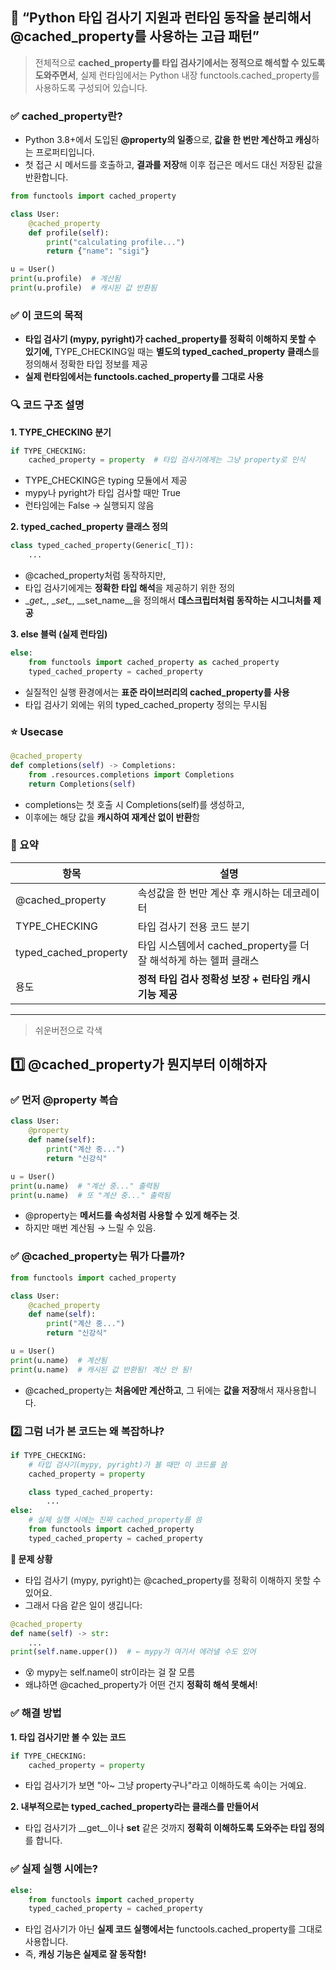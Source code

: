 ## 🔖 “Python 타입 검사기 지원과 런타임 동작을 분리해서 @cached_property를 사용하는 고급 패턴”

> 전체적으로 **cached_property를 타입 검사기에서는 정적으로 해석할 수 있도록 도와주면서**, 실제 런타임에서는 Python 내장 functools.cached_property를 사용하도록 구성되어 있습니다.



### ✅ cached_property란?

- Python 3.8+에서 도입된 **@property의 일종**으로, **값을 한 번만 계산하고 캐싱**하는 프로퍼티입니다.
- 첫 접근 시 메서드를 호출하고, **결과를 저장**해 이후 접근은 메서드 대신 저장된 값을 반환합니다.

```python
from functools import cached_property

class User:
    @cached_property
    def profile(self):
        print("calculating profile...")
        return {"name": "sigi"}

u = User()
print(u.profile)  # 계산됨
print(u.profile)  # 캐시된 값 반환됨
```



### ✅ 이 코드의 목적

- **타입 검사기 (mypy, pyright)가 cached_property를 정확히 이해하지 못할 수 있기에,** TYPE_CHECKING일 때는 **별도의 typed_cached_property 클래스**를 정의해서 정확한 타입 정보를 제공
- **실제 런타임에서는 functools.cached_property를 그대로 사용**



### 🔍 코드 구조 설명

**1. TYPE_CHECKING 분기**

```python
if TYPE_CHECKING:
    cached_property = property  # 타입 검사기에게는 그냥 property로 인식
```

- TYPE_CHECKING은 typing 모듈에서 제공
- mypy나 pyright가 타입 검사할 때만 True
- 런타임에는 False → 실행되지 않음

**2. typed_cached_property 클래스 정의**

```python
class typed_cached_property(Generic[_T]):
    ...
```

- @cached_property처럼 동작하지만,
- 타입 검사기에게는 **정확한 타입 해석**을 제공하기 위한 정의
- \__get\__, \__set\__, \__set_name\__을 정의해서 **데스크립터처럼 동작하는 시그니처를 제공**

**3. else 블럭 (실제 런타임)**

```python
else:
    from functools import cached_property as cached_property
    typed_cached_property = cached_property
```

- 실질적인 실행 환경에서는 **표준 라이브러리의 cached_property를 사용**
- 타입 검사기 외에는 위의 typed_cached_property 정의는 무시됨



### ⭐️ Usecase

```python
@cached_property
def completions(self) -> Completions:
    from .resources.completions import Completions
    return Completions(self)
```

- completions는 첫 호출 시 Completions(self)를 생성하고,
- 이후에는 해당 값을 **캐시하여 재계산 없이 반환**함



### 🧠 요약

| **항목**              | **설명**                                                     |
| --------------------- | ------------------------------------------------------------ |
| @cached_property      | 속성값을 한 번만 계산 후 캐시하는 데코레이터                 |
| TYPE_CHECKING         | 타입 검사기 전용 코드 분기                                   |
| typed_cached_property | 타입 시스템에서 cached_property를 더 잘 해석하게 하는 헬퍼 클래스 |
| 용도                  | **정적 타입 검사 정확성 보장 + 런타임 캐시 기능 제공**       |



---

> 쉬운버전으로 각색



## 1️⃣ @cached_property가 뭔지부터 이해하자



### ✅ 먼저 @property 복습

```python
class User:
    @property
    def name(self):
        print("계산 중...")
        return "신강식"

u = User()
print(u.name)  # "계산 중..." 출력됨
print(u.name)  # 또 "계산 중..." 출력됨
```

- @property는 **메서드를 속성처럼 사용할 수 있게 해주는 것**.
- 하지만 매번 계산됨 → 느릴 수 있음.



### ✅ @cached_property는 뭐가 다를까?

```Python
from functools import cached_property

class User:
    @cached_property
    def name(self):
        print("계산 중...")
        return "신강식"

u = User()
print(u.name)  # 계산됨
print(u.name)  # 캐시된 값 반환됨! 계산 안 됨!
```

- @cached_property는 **처음에만 계산하고**, 그 뒤에는 **값을 저장**해서 재사용합니다.



### 2️⃣ 그럼 너가 본 코드는 왜 복잡하냐?



```python
if TYPE_CHECKING:
    # 타입 검사기(mypy, pyright)가 볼 때만 이 코드를 씀
    cached_property = property

    class typed_cached_property:
        ...
else:
    # 실제 실행 시에는 진짜 cached_property를 씀
    from functools import cached_property
    typed_cached_property = cached_property
```

**🎯 문제 상황**

- 타입 검사기 (mypy, pyright)는 @cached_property를 정확히 이해하지 못할 수 있어요.
- 그래서 다음 같은 일이 생깁니다:

```python
@cached_property
def name(self) -> str:
    ...
print(self.name.upper())  # ← mypy가 여기서 에러낼 수도 있어
```

- 😵 mypy는 self.name이 str이라는 걸 잘 모름
- 왜냐하면 @cached_property가 어떤 건지 **정확히 해석 못해서**!



### ✅ 해결 방법

**1. 타입 검사기만 볼 수 있는 코드**

```python
if TYPE_CHECKING:
    cached_property = property
```

- 타입 검사기가 보면 "아~ 그냥 property구나"라고 이해하도록 속이는 거예요.

**2. 내부적으로는 typed_cached_property라는 클래스를 만들어서**

- 타입 검사기가 __get__이나 __set__ 같은 것까지 **정확히 이해하도록 도와주는 타입 정의**를 합니다.



### ✅ 실제 실행 시에는?

```python
else:
    from functools import cached_property
    typed_cached_property = cached_property
```

- 타입 검사기가 아닌 **실제 코드 실행에서는** functools.cached_property를 그대로 사용합니다.
- 즉, **캐싱 기능은 실제로 잘 동작함!**

